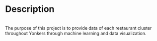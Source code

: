 # Description

<br />
The purpose of this project is to provide data of each restaurant cluster throughout Yonkers through machine learning and data visualization.
